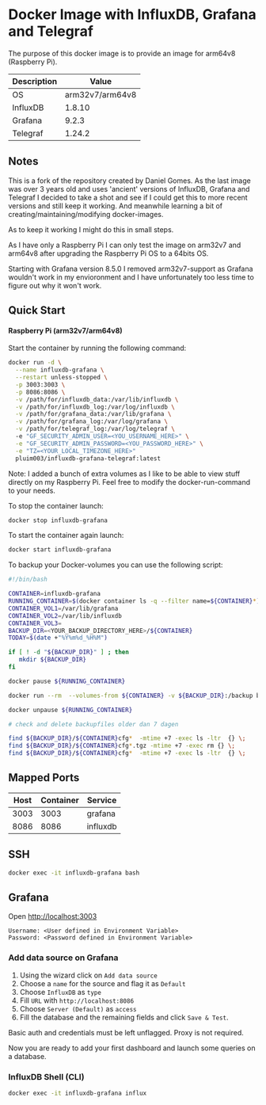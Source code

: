 # Docker Image with InfluxDB, Grafana and Telegraf

The purpose of this docker image is to provide an image for arm64v8 (Raspberry Pi).

| Description  | Value             |
|--------------|-------------------|
| OS           | arm32v7/arm64v8   |
| InfluxDB     | 1.8.10            |
| Grafana      | 9.2.3             |
| Telegraf     | 1.24.2            |

## Notes

This is a fork of the repository created by Daniel Gomes. As the last image was over 3 years old and uses 'ancient' versions of InfluxDB, Grafana and Telegraf I decided to take a shot and see if I could get this to more recent versions and still keep it working. And meanwhile learning a bit of creating/maintaining/modifying docker-images.

As to keep it working I might do this in small steps.

As I have only a Raspberry Pi I can only test the image on arm32v7 and arm64v8 after upgrading the Raspberry Pi OS to a 64bits OS.

Starting with Grafana version 8.5.0 I removed arm32v7-support as Grafana wouldn't work in my envioronment and I have unfortunately too less time to figure out why it won't work.

## Quick Start

#### Raspberry Pi (arm32v7/arm64v8)

Start the container by running the following command:

```sh
docker run -d \
  --name influxdb-grafana \
  --restart unless-stopped \
  -p 3003:3003 \
  -p 8086:8086 \
  -v /path/for/influxdb_data:/var/lib/influxdb \
  -v /path/for/influxdb_log:/var/log/influxdb \
  -v /path/for/grafana_data:/var/lib/grafana \
  -v /path/for/grafana_log:/var/log/grafana \
  -v /path/for/telegraf_log:/var/log/telegraf \ 
  -e "GF_SECURITY_ADMIN_USER=<YOU_USERNAME_HERE>" \
  -e "GF_SECURITY_ADMIN_PASSWORD=<YOU_PASSWORD_HERE>" \
  -e "TZ=<YOUR_LOCAL_TIMEZONE_HERE>"
  pluim003/influxdb-grafana-telegraf:latest
```

Note: I added a bunch of extra volumes as I like to be able to view stuff directly on my Raspberry Pi. Feel free to modify the docker-run-command to your needs.

To stop the container launch:

```sh
docker stop influxdb-grafana
```

To start the container again launch:

```sh
docker start influxdb-grafana
```

To backup your Docker-volumes you can use the following script:

```sh
#!/bin/bash

CONTAINER=influxdb-grafana
RUNNING_CONTAINER=$(docker container ls -q --filter name=${CONTAINER}*)
CONTAINER_VOL1=/var/lib/grafana
CONTAINER_VOL2=/var/lib/influxdb
CONTAINER_VOL3=
BACKUP_DIR=<YOUR_BACKUP_DIRECTORY_HERE>/${CONTAINER}
TODAY=$(date +"%Y%m%d_%H%M")

if [ ! -d "${BACKUP_DIR}" ] ; then
   mkdir ${BACKUP_DIR}
fi

docker pause ${RUNNING_CONTAINER}

docker run --rm  --volumes-from ${CONTAINER} -v ${BACKUP_DIR}:/backup busybox tar cvpfz /backup/${CONTAINER}cfg_${TODAY}.tgz ${CONTAINER_VOL1} ${CONTAINER_VOL2} ${CONTAINER_VOL3}

docker unpause ${RUNNING_CONTAINER}

# check and delete backupfiles older dan 7 dagen

find ${BACKUP_DIR}/${CONTAINER}cfg*  -mtime +7 -exec ls -ltr  {} \;
find ${BACKUP_DIR}/${CONTAINER}cfg*.tgz -mtime +7 -exec rm {} \;
find ${BACKUP_DIR}/${CONTAINER}cfg*  -mtime +7 -exec ls -ltr  {} \;
```

## Mapped Ports

| Host  | Container | Service  |
|-------|-----------|----------|
| 3003  | 3003      | grafana  |
| 8086  | 8086      | influxdb |

## SSH

```sh
docker exec -it influxdb-grafana bash
```

## Grafana

Open <http://localhost:3003>

```
Username: <User defined in Environment Variable>
Password: <Password defined in Environment Variable>
```

### Add data source on Grafana

1. Using the wizard click on `Add data source`
2. Choose a `name` for the source and flag it as `Default`
3. Choose `InfluxDB` as `type`
4. Fill `URL` with `http://localhost:8086`
5. Choose `Server (Default)` as `access`
6. Fill the database and the remaining fields and click `Save & Test`.

Basic auth and credentials must be left unflagged. Proxy is not required.

Now you are ready to add your first dashboard and launch some queries on a database.

### InfluxDB Shell (CLI)

```sh
docker exec -it influxdb-grafana influx
```
